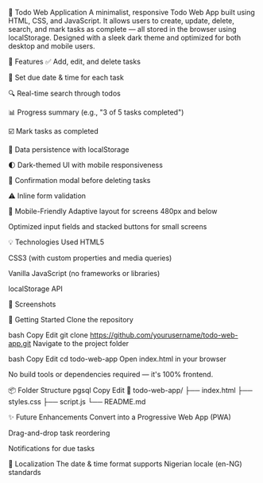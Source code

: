 📝 Todo Web Application
A minimalist, responsive Todo Web App built using HTML, CSS, and JavaScript. It allows users to create, update, delete, search, and mark tasks as complete — all stored in the browser using localStorage. Designed with a sleek dark theme and optimized for both desktop and mobile users.

🔧 Features
✅ Add, edit, and delete tasks

📅 Set due date & time for each task

🔍 Real-time search through todos

📊 Progress summary (e.g., "3 of 5 tasks completed")

☑️ Mark tasks as completed

💾 Data persistence with localStorage

🌓 Dark-themed UI with mobile responsiveness

🔐 Confirmation modal before deleting tasks

⚠️ Inline form validation

📱 Mobile-Friendly
Adaptive layout for screens 480px and below

Optimized input fields and stacked buttons for small screens

💡 Technologies Used
HTML5

CSS3 (with custom properties and media queries)

Vanilla JavaScript (no frameworks or libraries)

localStorage API

📸 Screenshots
<!-- Add your screenshot in repo root -->

🚀 Getting Started
Clone the repository

bash
Copy
Edit
git clone https://github.com/yourusername/todo-web-app.git
Navigate to the project folder

bash
Copy
Edit
cd todo-web-app
Open index.html in your browser

No build tools or dependencies required — it's 100% frontend.

📦 Folder Structure
pgsql
Copy
Edit
📁 todo-web-app/
├── index.html
├── styles.css
├── script.js
└── README.md

✨ Future Enhancements 
Convert into a Progressive Web App (PWA)

Drag-and-drop task reordering

Notifications for due tasks

📍 Localization
The date & time format supports Nigerian locale (en-NG) standards
